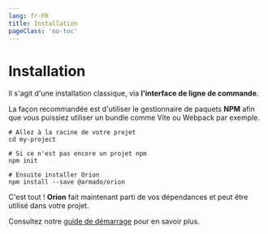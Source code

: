 ```yaml
---
lang: fr-FR
title: Installation
pageClass: 'no-toc'
---
```


# Installation

Il s'agit d'une installation classique, via **l'interface de ligne de commande**.

La façon recommandée est d'utiliser le gestionnaire de paquets **NPM** afin que vous puissiez utiliser un bundle comme Vite ou Webpack par exemple.

```sh:no-line-numbers
# Allez à la racine de votre projet
cd my-project

# Si ce n'est pas encore un projet npm
npm init

# Ensuite installer Orion
npm install --save @armado/orion
```

C'est tout ! **Orion** fait maintenant parti de vos dépendances et peut être utilisé dans votre projet.

Consultez notre [guide de démarrage](quick-start.md) pour en savoir plus.
